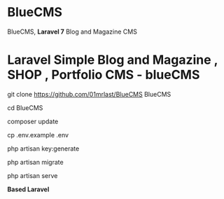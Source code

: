 # BlueCMS
 BlueCMS, <b>Laravel 7</b> Blog and Magazine CMS<br>
 
 <h1><b>Laravel</b> Simple Blog and Magazine , SHOP , Portfolio CMS - <b>blueCMS</b></h1>
 
git clone https://github.com/01mrlast/BlueCMS BlueCMS

cd BlueCMS

composer update

cp .env.example .env

php artisan key:generate

php artisan migrate

php artisan serve


<b>Based Laravel</b>
